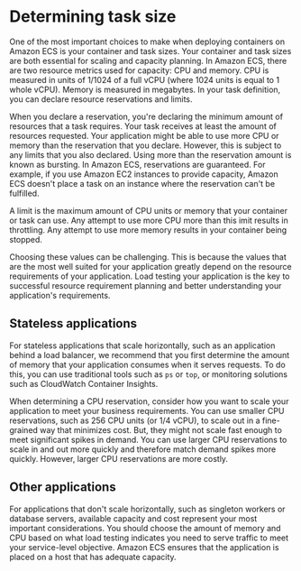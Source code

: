 # Determining task size<a name="capacity-tasksize"></a>

One of the most important choices to make when deploying containers on Amazon ECS is your container and task sizes\. Your container and task sizes are both essential for scaling and capacity planning\. In Amazon ECS, there are two resource metrics used for capacity: CPU and memory\. CPU is measured in units of 1/1024 of a full vCPU \(where 1024 units is equal to 1 whole vCPU\)\. Memory is measured in megabytes\. In your task definition, you can declare resource reservations and limits\.

When you declare a reservation, you're declaring the minimum amount of resources that a task requires\. Your task receives at least the amount of resources requested\. Your application might be able to use more CPU or memory than the reservation that you declare\. However, this is subject to any limits that you also declared\. Using more than the reservation amount is known as bursting\. In Amazon ECS, reservations are guaranteed\. For example, if you use Amazon EC2 instances to provide capacity, Amazon ECS doesn't place a task on an instance where the reservation can't be fulfilled\.

A limit is the maximum amount of CPU units or memory that your container or task can use\. Any attempt to use more CPU more than this imit results in throttling\. Any attempt to use more memory results in your container being stopped\.

Choosing these values can be challenging\. This is because the values that are the most well suited for your application greatly depend on the resource requirements of your application\. Load testing your application is the key to successful resource requirement planning and better understanding your application's requirements\.

## Stateless applications<a name="capacity-tasksize-stateless"></a>

For stateless applications that scale horizontally, such as an application behind a load balancer, we recommend that you first determine the amount of memory that your application consumes when it serves requests\. To do this, you can use traditional tools such as `ps` or `top`, or monitoring solutions such as CloudWatch Container Insights\.

When determining a CPU reservation, consider how you want to scale your application to meet your business requirements\. You can use smaller CPU reservations, such as 256 CPU units \(or 1/4 vCPU\), to scale out in a fine\-grained way that minimizes cost\. But, they might not scale fast enough to meet significant spikes in demand\. You can use larger CPU reservations to scale in and out more quickly and therefore match demand spikes more quickly\. However, larger CPU reservations are more costly\.

## Other applications<a name="capacity-tasksize-other"></a>

For applications that don't scale horizontally, such as singleton workers or database servers, available capacity and cost represent your most important considerations\. You should choose the amount of memory and CPU based on what load testing indicates you need to serve traffic to meet your service\-level objective\. Amazon ECS ensures that the application is placed on a host that has adequate capacity\.